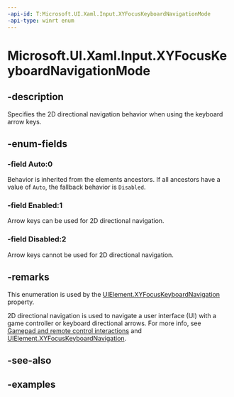 ```yaml
---
-api-id: T:Microsoft.UI.Xaml.Input.XYFocusKeyboardNavigationMode
-api-type: winrt enum
---
```


<!-- Enumeration syntax.
public enum XYFocusKeyboardNavigationMode : int {
    Auto = 0
    Disabled = 2
    Enabled = 1
}
-->

# Microsoft.UI.Xaml.Input.XYFocusKeyboardNavigationMode

## -description
Specifies the 2D directional navigation behavior when using the keyboard arrow keys.

## -enum-fields

### -field Auto:0
Behavior is inherited from the elements ancestors. If all ancestors have a value of `Auto`, the fallback behavior is `Disabled`.

### -field Enabled:1
Arrow keys can be used for 2D directional navigation.

### -field Disabled:2
Arrow keys cannot be used for 2D directional navigation.

## -remarks
This enumeration is used by the [UIElement.XYFocusKeyboardNavigation](../microsoft.ui.xaml/uielement_xyfocuskeyboardnavigation.md) property.

2D directional navigation is used to navigate a user interface (UI) with a game controller or keyboard directional arrows. For more info, see [Gamepad and remote control interactions](/windows/apps/design/input/gamepad-and-remote-interactions) and [UIElement.XYFocusKeyboardNavigation](../microsoft.ui.xaml/uielement_xyfocuskeyboardnavigation.md).

## -see-also

## -examples

